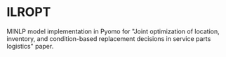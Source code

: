 # ILROPT
MINLP model implementation in Pyomo for "Joint optimization of location, inventory, and condition-based replacement decisions in service parts logistics" paper.
